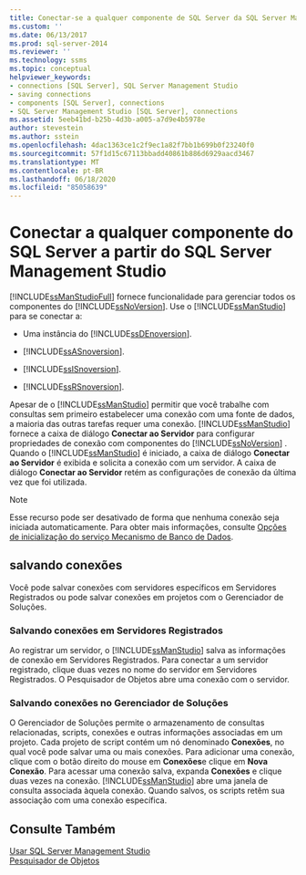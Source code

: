 ```yaml
---
title: Conectar-se a qualquer componente de SQL Server da SQL Server Management Studio | Microsoft Docs
ms.custom: ''
ms.date: 06/13/2017
ms.prod: sql-server-2014
ms.reviewer: ''
ms.technology: ssms
ms.topic: conceptual
helpviewer_keywords:
- connections [SQL Server], SQL Server Management Studio
- saving connections
- components [SQL Server], connections
- SQL Server Management Studio [SQL Server], connections
ms.assetid: 5eeb41bd-b25b-4d3b-a005-a7d9e4b5978e
author: stevestein
ms.author: sstein
ms.openlocfilehash: 4dac1363ce1c2f9ec1a82f7bb1b699b0f23240f0
ms.sourcegitcommit: 57f1d15c67113bbadd40861b886d6929aacd3467
ms.translationtype: MT
ms.contentlocale: pt-BR
ms.lasthandoff: 06/18/2020
ms.locfileid: "85058639"
---
```

# <a name="connect-to-any-sql-server-component-from-sql-server-management-studio"></a>Conectar a qualquer componente do SQL Server a partir do SQL Server Management Studio
  [!INCLUDE[ssManStudioFull](../../includes/ssmanstudiofull-md.md)] fornece funcionalidade para gerenciar todos os componentes do [!INCLUDE[ssNoVersion](../../includes/ssnoversion-md.md)]. Use o [!INCLUDE[ssManStudio](../../includes/ssmanstudio-md.md)] para se conectar a:  
  
-   Uma instância do [!INCLUDE[ssDEnoversion](../../includes/ssdenoversion-md.md)].  
  
-   [!INCLUDE[ssASnoversion](../../includes/ssasnoversion-md.md)].  
  
-   [!INCLUDE[ssISnoversion](../../includes/ssisnoversion-md.md)].  
  
-   [!INCLUDE[ssRSnoversion](../../includes/ssrsnoversion-md.md)].  
  
 Apesar de o [!INCLUDE[ssManStudio](../../includes/ssmanstudio-md.md)] permitir que você trabalhe com consultas sem primeiro estabelecer uma conexão com uma fonte de dados, a maioria das outras tarefas requer uma conexão. [!INCLUDE[ssManStudio](../../includes/ssmanstudio-md.md)] fornece a caixa de diálogo **Conectar ao Servidor** para configurar propriedades de conexão com componentes do [!INCLUDE[ssNoVersion](../../includes/ssnoversion-md.md)] . Quando o [!INCLUDE[ssManStudio](../../includes/ssmanstudio-md.md)] é iniciado, a caixa de diálogo **Conectar ao Servidor** é exibida e solicita a conexão com um servidor. A caixa de diálogo **Conectar ao Servidor** retém as configurações de conexão da última vez que foi utilizada.  
  
> [!NOTE]  
>  Esse recurso pode ser desativado de forma que nenhuma conexão seja iniciada automaticamente. Para obter mais informações, consulte [Opções de inicialização do serviço Mecanismo de Banco de Dados](../../database-engine/configure-windows/database-engine-service-startup-options.md).  
  
## <a name="saving-connections"></a>salvando conexões  
 Você pode salvar conexões com servidores específicos em Servidores Registrados ou pode salvar conexões em projetos com o Gerenciador de Soluções.  
  
### <a name="saving-connections-in-registered-servers"></a>Salvando conexões em Servidores Registrados  
 Ao registrar um servidor, o [!INCLUDE[ssManStudio](../../includes/ssmanstudio-md.md)] salva as informações de conexão em Servidores Registrados. Para conectar a um servidor registrado, clique duas vezes no nome do servidor em Servidores Registrados. O Pesquisador de Objetos abre uma conexão com o servidor.  
  
### <a name="saving-connections-in-solution-explorer"></a>Salvando conexões no Gerenciador de Soluções  
 O Gerenciador de Soluções permite o armazenamento de consultas relacionadas, scripts, conexões e outras informações associadas em um projeto. Cada projeto de script contém um nó denominado **Conexões**, no qual você pode salvar uma ou mais conexões. Para adicionar uma conexão, clique com o botão direito do mouse em **Conexões**e clique em **Nova Conexão**. Para acessar uma conexão salva, expanda **Conexões** e clique duas vezes na conexão. [!INCLUDE[ssManStudio](../../includes/ssmanstudio-md.md)] abre uma janela de consulta associada àquela conexão. Quando salvos, os scripts retêm sua associação com uma conexão específica.  
  
## <a name="see-also"></a>Consulte Também  
 [Usar SQL Server Management Studio](../sql-server-management-studio-ssms.md)   
 [Pesquisador de Objetos](../object/object-explorer.md)  
  
  
